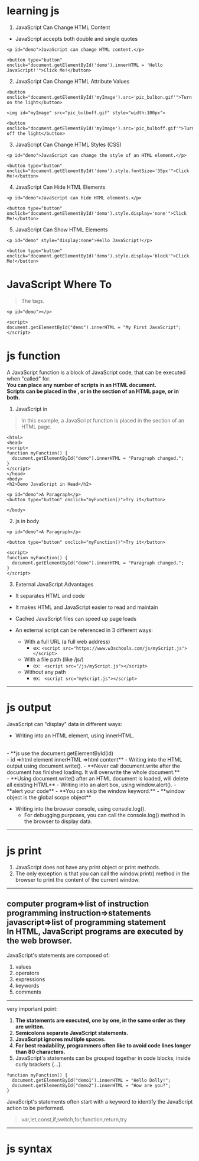 # learning js
1. JavaScript Can Change HTML Content
- JavaScript accepts both double and single quotes
```
<p id="demo">JavaScript can change HTML content.</p>

<button type="button" onclick="document.getElementById('demo').innerHTML = 'Hello JavaScript!'">Click Me!</button>
```

2. JavaScript Can Change HTML Attribute Values
```
<button onclick="document.getElementById('myImage').src='pic_bulbon.gif'">Turn on the light</button>

<img id="myImage" src="pic_bulboff.gif" style="width:100px">

<button onclick="document.getElementById('myImage').src='pic_bulboff.gif'">Turn off the light</button>
```
3. JavaScript Can Change HTML Styles (CSS)
```
<p id="demo">JavaScript can change the style of an HTML element.</p>

<button type="button" onclick="document.getElementById('demo').style.fontSize='35px'">Click Me!</button>
```

4. JavaScript Can Hide HTML Elements
```
<p id="demo">JavaScript can hide HTML elements.</p>

<button type="button" onclick="document.getElementById('demo').style.display='none'">Click Me!</button>
```

5. JavaScript Can Show HTML Elements
```
<p id="demo" style="display:none">Hello JavaScript!</p>

<button type="button" onclick="document.getElementById('demo').style.display='block'">Click Me!</button>
```
# JavaScript Where To
> The <script> Tag <br>
In HTML, JavaScript code is inserted between <script> and </script> tags.

```
<p id="demo"></p>

<script>
document.getElementById("demo").innerHTML = "My First JavaScript";
</script>
```
# js function
A JavaScript function is a block of JavaScript code, that can be executed when "called" for.
<br>
**You can place any number of scripts in an HTML document.**
<br>
**Scripts can be placed in the <body>, or in the <head> section of an HTML page, or in both.**
1. JavaScript in <head>
> In this example, a JavaScript function is placed in the <head> section of an HTML page.

```
<html>
<head>
<script>
function myFunction() {
  document.getElementById("demo").innerHTML = "Paragraph changed.";
}
</script>
</head>
<body>
<h2>Demo JavaScript in Head</h2>

<p id="demo">A Paragraph</p>
<button type="button" onclick="myFunction()">Try it</button>

</body>
```
2. js in body
```
<p id="demo">A Paragraph</p>

<button type="button" onclick="myFunction()">Try it</button>

<script>
function myFunction() {
  document.getElementById("demo").innerHTML = "Paragraph changed.";
}
</script>
```
3. External JavaScript Advantages
- It separates HTML and code
- It makes HTML and JavaScript easier to read and maintain
- Cached JavaScript files can speed up page loads


- An external script can be referenced in 3 different ways:

  - With a full URL (a full web address)
    - ex: ```<script src="https://www.w3schools.com/js/myScript.js"></script>```
  - With a file path (like /js/)
    - ex: ``` <script src="/js/myScript.js"></script>```
  - Without any path
    - ex: ``` <script src="myScript.js"></script>```

-----------------------------------------------------------------------------------------
# js output
JavaScript can "display" data in different ways:

- Writing into an HTML element, using innerHTML.
<br>
  - **js use the document.getElementById(id)<br>
  - id =>html element innerHTML =>html content**
- Writing into the HTML output using document.write().
  - **Never call document.write after the document has finished loading. It will overwrite the whole document.**<br>
  - **Using document.write() after an HTML document is loaded, will delete all existing HTML**
- Writing into an alert box, using window.alert().
  - **alert your code**
  - **You can skip the window keyword.**
  - **window object is the global scope object**


- Writing into the browser console, using console.log().
  - For debugging purposes, you can call the console.log() method in the browser to display data.

---------------------------------------------------------------------------------------------
# js print
1. JavaScript does not have any print object or print methods.
2. The only exception is that you can call the window.print() method in the browser to print the content of the current window.
---------------------------------------------------------------------------------------------
computer program=>list of instruction <br>
programming instruction=>statements<br>
javascript=>list of programming statement<br>
**In HTML, JavaScript programs are executed by the web browser.**
---------------------------------------------------------------------------------------------
JavaScript's statements are composed of:

1. values
2. operators
3. expressions
4. keywords
5. comments
---------------------------------------------------------------------------------------------
very important point:<br>
1. **The statements are executed, one by one, in the same order as they are written.**
2. **Semicolons separate JavaScript statements.**
3. **JavaScript ignores multiple spaces.**
4. **For best readability, programmers often like to avoid code lines longer than 80 characters.**
5. JavaScript's statements can be grouped together in code blocks, inside curly brackets {...}.

``` 
function myFunction() {
  document.getElementById("demo1").innerHTML = "Hello Dolly!";
  document.getElementById("demo2").innerHTML = "How are you?";
}
```

JavaScript's statements often start with a keyword to identify the JavaScript action to be performed.
> var,let,const,if,switch,for,function,return,try

---------------------------------------------------------------------------------------------
# js syntax













